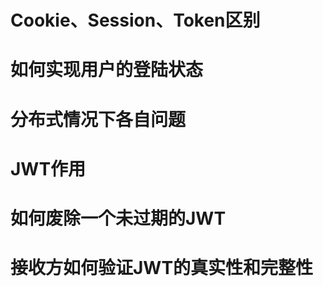 # Cookie、Session、Token区别

# 如何实现用户的登陆状态

# 分布式情况下各自问题

# JWT作用

# 如何废除一个未过期的JWT

# 接收方如何验证JWT的真实性和完整性

